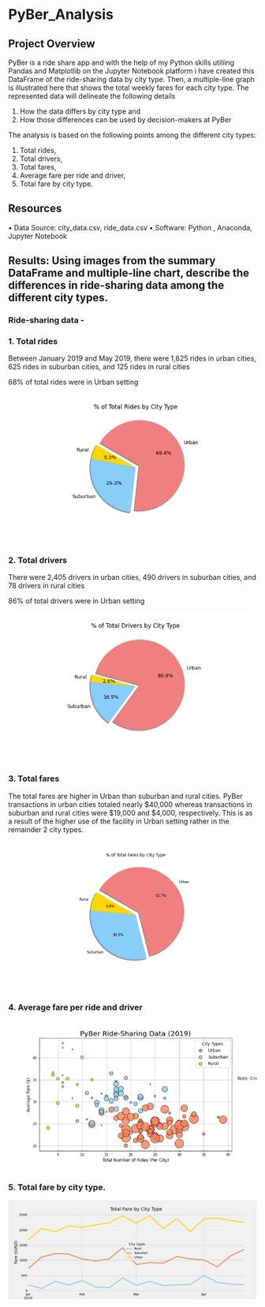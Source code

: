# PyBer_Analysis
## Project Overview
PyBer is a ride share app and with the help of my Python skills utiliing Pandas and Matplotlib on the Jupyter Notebook platform i have created this DataFrame of the ride-sharing data by city type. Then, a multiple-line graph is illustrated here that shows the total weekly fares for each city type.  The represented data will delineate the following details
1. How the data differs by city type and 
2. How those differences can be used by decision-makers at PyBer

The analysis is based on the following points among the different city types:

1.	Total rides,
2.	Total drivers,
3.	Total fares,
4.	Average fare per ride and driver,
5.	Total fare by city type.

## Resources
•	Data Source: city_data.csv, ride_data.csv
•	Software: Python , Anaconda, Jupyter Notebook 

## Results: Using images from the summary DataFrame and multiple-line chart, describe the differences in ride-sharing data among the different city types.
### Ride-sharing data -

### 1.	Total rides
Between January 2019 and May 2019, there were 1,625 rides in urban cities, 625 rides in suburban cities, and 125 rides in rural cities

68% of total rides were in Urban setting


![alt text](https://github.com/Amarshah4334/PyBer_Analysis/blob/main/Analysis/%25rides_cityt_ype.png)

### 2.	Total drivers
There were 2,405 drivers in urban cities, 490 drivers in suburban cities, and 78 drivers in rural cities

86% of total drivers were in Urban setting

![alt text](https://github.com/Amarshah4334/PyBer_Analysis/blob/main/Analysis/%25total_drivers_city_type.png)

### 3.	Total fares
The total fares are higher in Urban than suburban and rural cities. PyBer transactions in urban cities totaled nearly $40,000 whereas transactions in suburban and rural cities were $19,000 and $4,000, respectively.
This is as a result of the higher use of the facility in Urban setting rather in the remainder 2 city types.


![alt text](https://github.com/Amarshah4334/PyBer_Analysis/blob/main/Analysis/%25total_fares_city_type.png)

### 4.	Average fare per ride and driver

![alt text](https://github.com/Amarshah4334/PyBer_Analysis/blob/main/Analysis/PyBer_ridesharing.png)

### 5.	Total fare by city type.

![alt text](https://github.com/Amarshah4334/PyBer_Analysis/blob/main/Analysis/PyBer_fare_summary.png)

